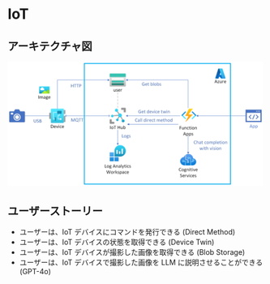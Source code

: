 # IoT

## アーキテクチャ図

[![architecture](./architecture.png)](./architecture.png)

## ユーザーストーリー

- ユーザーは、IoT デバイスにコマンドを発行できる (Direct Method)
- ユーザーは、IoT デバイスの状態を取得できる (Device Twin)
- ユーザーは、IoT デバイスが撮影した画像を取得できる (Blob Storage)
- ユーザーは、IoT デバイスで撮影した画像を LLM に説明させることができる (GPT-4o)
